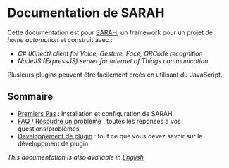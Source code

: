 # Documentation de SARAH

Cette documentation est pour [SARAH](http://encausse.wordpress.com/s-a-r-a-h/), un framework pour un projet de _home automation_ et construit avec :

 * _C# (Kinect) client for Voice, Gesture, Face, QRCode recognition_
 * _NodeJS (ExpressJS) server for Internet of Things communication_

Plusieurs plugins peuvent être facilement créés en utilisant du JavaScript.

## Sommaire

* [Premiers Pas](getting_started) : Installation et configuration de SARAH
* [FAQ / Résoudre un problème](faq) : toutes les réponses à vos questions/problèmes
* [Developpement de plugin](plugin_dev) : tout ce que vous devez savoir sur le développment de plugin

_This documentation is also available in [English](?lang=en)_
